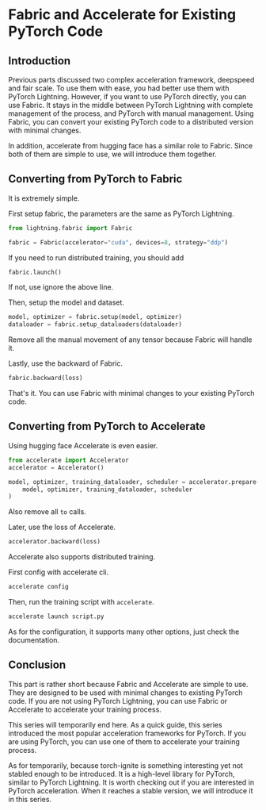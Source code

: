 # Fabric and Accelerate for Existing PyTorch Code

## Introduction

Previous parts discussed two complex acceleration framework, deepspeed and fair scale. To use them with ease, you had better use them with PyTorch Lightning. However, if you want to use PyTorch directly, you can use Fabric. It stays in the middle between PyTorch Lightning with complete management of the process, and PyTorch with manual management. Using Fabric, you can convert your existing PyTorch code to a distributed version with minimal changes.

In addition, accelerate from hugging face has a similar role to Fabric. Since both of them are simple to use, we will introduce them together.

## Converting from PyTorch to Fabric

It is extremely simple.

First setup fabric, the parameters are the same as PyTorch Lightning.

```python
from lightning.fabric import Fabric

fabric = Fabric(accelerator="cuda", devices=8, strategy="ddp")
```

If you need to run distributed training, you should add

```python
fabric.launch()
```

If not, use ignore the above line.

Then, setup the model and dataset.

```python
model, optimizer = fabric.setup(model, optimizer)
dataloader = fabric.setup_dataloaders(dataloader)
```

Remove all the manual movement of any tensor because Fabric will handle it.

Lastly, use the backward of Fabric.

```python
fabric.backward(loss)
```

That's it. You can use Fabric with minimal changes to your existing PyTorch code.

## Converting from PyTorch to Accelerate

Using hugging face Accelerate is even easier.

```python
from accelerate import Accelerator
accelerator = Accelerator()

model, optimizer, training_dataloader, scheduler = accelerator.prepare(
    model, optimizer, training_dataloader, scheduler
)
```

Also remove all `to` calls.

Later, use the loss of Accelerate.

```python
accelerator.backward(loss)
```

Accelerate also supports distributed training.

First config with accelerate cli.

```bash
accelerate config
```

Then, run the training script with `accelerate`.

```bash
accelerate launch script.py
```

As for the configuration, it supports many other options, just check the documentation.

## Conclusion

This part is rather short because Fabric and Accelerate are simple to use. They are designed to be used with minimal changes to existing PyTorch code. If you are not using PyTorch Lightning, you can use Fabric or Accelerate to accelerate your training process.

This series will temporarily end here. As a quick guide, this series introduced the most popular acceleration frameworks for PyTorch. If you are using PyTorch, you can use one of them to accelerate your training process.

As for temporarily, because torch-ignite is something interesting yet not stabled enough to be introduced. It is a high-level library for PyTorch, similar to PyTorch Lightning. It is worth checking out if you are interested in PyTorch acceleration. When it reaches a stable version, we will introduce it in this series.
